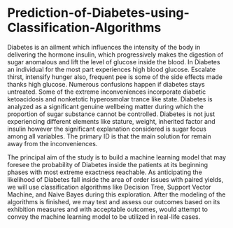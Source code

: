 # Prediction-of-Diabetes-using-Classification-Algorithms

Diabetes is an ailment which influences the intensity of the body in delivering the hormone insulin, which progressively makes the digestion of sugar anomalous and lift the level of glucose inside the blood. In Diabetes an individual for the most part experiences high blood glucose. Escalate thirst, intensify hunger also, frequent pee is some of the side effects made thanks high glucose. Numerous confusions happen if diabetes stays untreated. Some of the extreme inconveniences incorporate diabetic ketoacidosis and nonketotic hyperosmolar trance like state. Diabetes is analyzed as a significant genuine wellbeing matter during which the proportion of sugar substance cannot be controlled. Diabetes is not just experiencing different elements like stature, weight, inherited factor and insulin however the significant explanation considered is sugar focus among all variables. The primary ID is that the main solution for remain away from the inconveniences.

The principal aim of the study is to build a machine learning model that may foresee the probability of Diabetes inside the patients at its beginning phases with most extreme exactness reachable. As anticipating the likelihood of Diabetes fall inside the area of order issues with paired yields, we will use classification algorithms like Decision Tree, Support Vector Machine, and Naive Bayes during this exploration. After the modeling of the algorithms is finished, we may test and assess our outcomes based on its exhibition measures and with acceptable outcomes, would attempt to convey the machine learning model to be utilized in real-life cases.
